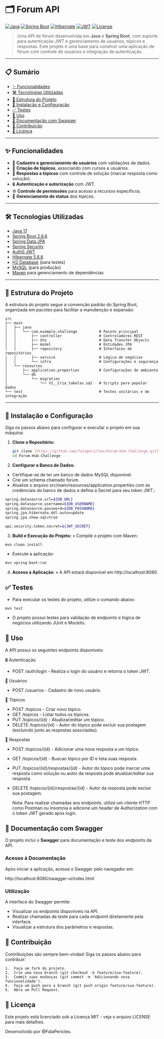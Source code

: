# 🗂️ Forum API

[![Java](https://img.shields.io/badge/Java-17.0.2-brightgreen.svg)](https://www.oracle.com/java/technologies/javase/17-releases.html)
[![Spring Boot](https://img.shields.io/badge/Spring%20Boot-2.6.6-brightgreen.svg)](https://spring.io/projects/spring-boot)
[![Hibernate](https://img.shields.io/badge/Hibernate-5.6.8-blue.svg)](https://hibernate.org/)
[![JWT](https://img.shields.io/badge/Auth0-JWT-blue.svg)](https://auth0.com/)
[![License](https://img.shields.io/badge/License-MIT-yellow.svg)](https://opensource.org/licenses/MIT)

> Uma API de fórum desenvolvida em **Java** e **Spring Boot**, com suporte para autenticação JWT e gerenciamento de usuários, tópicos e respostas. Este projeto é uma base para construir uma aplicação de fórum com controle de usuários e integração de autenticação.

---

## 📋 Sumário

- [✨ Funcionalidades](#-funcionalidades)
- [🛠 Tecnologias Utilizadas](#-tecnologias-utilizadas)
- [📂 Estrutura do Projeto](#-estrutura-do-projeto)
- [🔧 Instalação e Configuração](#-instalação-e-configuração)
- [✅ Testes](#-testes)
- [🚀 Uso](#-uso)
- [📑 Documentação com Swagger](#-documentação-com-swagger)
- [🤝 Contribuição](#-contribuição)
- [📄 Licença](#-licença)

---

## ✨ Funcionalidades

- 📌 **Cadastro e gerenciamento de usuários** com validações de dados.
- 📌 **Criação de tópicos**, associando com cursos e usuários.
- 📌 **Respostas a tópicos** com controle de solução (marcar resposta como solução).
- 🔒 **Autenticação e autorização** com JWT.
- ⚙️ **Controle de permissões** para acesso a recursos específicos.
- 📅 **Gerenciamento de status** dos tópicos.

---

## 🛠 Tecnologias Utilizadas

- [Java 17](https://www.oracle.com/java/technologies/javase/17-releases.html)
- [Spring Boot 2.6.6](https://spring.io/projects/spring-boot)
- [Spring Data JPA](https://spring.io/projects/spring-data-jpa)
- [Spring Security](https://spring.io/projects/spring-security)
- [Auth0 JWT](https://auth0.com/)
- [Hibernate 5.6.8](https://hibernate.org/)
- [H2 Database](https://www.h2database.com/html/main.html) (para testes)
- [MySQL](https://www.mysql.com/) (para produção)
- [Maven](https://maven.apache.org/) para gerenciamento de dependências

---

## 📂 Estrutura do Projeto

A estrutura do projeto segue a convenção padrão do Spring Boot, organizada em pacotes para facilitar a manutenção e expansão:
```
src
├── main
│   ├── java
│   │   └── com.example.challenge          # Pacote principal
│   │       ├── controller                 # Controladores REST
│   │       ├── dto                        # Data Transfer Objects
│   │       ├── model                      # Entidades JPA
│   │       ├── repository                 # Interfaces de repositórios
│   │       ├── service                    # Lógica de negócios
│   │       └── infra                      # Configurações e segurança
│   └── resources
│       ├── application.properties         # Configurações de ambiente
│       └── db
│           └── migration
│               └── V1__Cria_tabelas.sql   # Scripts para popular dados
└── test                                   # Testes unitários e de integração
```
---
## 🔧 Instalação e Configuração

Siga os passos abaixo para configurar e executar o projeto em sua máquina:

1. **Clone o Repositório:**
   ```bash
   git clone [https://github.com/falapericles/Forum-Hub-Challenge.git]
   cd Forum-Hub-Challenge
   ```
   
2. **Configurar o Banco de Dados:**
-  Certifique-se de ter um banco de dados MySQL disponível.
-  Crie um schema chamado forum.
-  Atualize o arquivo src/main/resources/application.properties com as credenciais do banco de dados e defina a Secret para seu token JWT.:
```bash
spring.datasource.url=${DB_URL}
spring.datasource.username=${DB_USERNAME}
spring.datasource.password=${DB_PASSWORD}
spring.jpa.hibernate.ddl-auto=update
spring.jpa.show-sql=true

api.security.token.secret=${JWT_SECRET}
```

3. **Build e Execução do Projeto:**
	•	Compile o projeto com Maven:
```
mvn clean install
```
-  Execute a aplicação:
 
```bash
mvn spring-boot:run
```

4. **Acesso à Aplicação**:
	•	A API estará disponível em http://localhost:8080.

## ✅ Testes
- Para executar os testes do projeto, utilize o comando abaixo:

```
mvn test
```
-  O projeto possui testes para validação de endpoints e lógica de negócios utilizando JUnit e Mockito.

## 🚀 Uso

A API possui os seguintes endpoints disponíveis:

🔒 Autenticação

- POST /auth/login - Realiza o login do usuário e retorna o token JWT.

👤 Usuários

-  POST /usuarios - Cadastro de novo usuário.

📝 Tópicos

-  POST /topicos - Criar novo tópico.
-  GET /topicos - Listar todos os tópicos.
-  PUT /topicos/{id} - Atualizar/editar um tópico.
-  DELETE /topicos/{id} - Autor do tópico pode excluir sua postagem (excluindo junto as respostas associadas).

💬 Respostas

- POST /topicos/{id} - Adicionar uma nova resposta a um tópico.
- GET /topicos/{id} - Buscao tópico por ID e lista suas resposta.
- PUT /topicos/{id}/respostas/{id} - Autor do tópico pode marcar uma resposta como solução ou autor da resposta pode atualizar/editar sua resposta.
- DELETE /topicos/{id}/respostas/{id} - Autor da resposta pode excluir sua postagem.

	Nota: Para realizar chamadas aos endpoints, utilize um cliente HTTP como Postman ou Insomnia e adicione um header de Authorization com o token JWT gerado após login.

## 📑 Documentação com Swagger

O projeto inclui o **Swagger** para documentação e teste dos endpoints da API.

### Acesso à Documentação

Após iniciar a aplicação, acesse o Swagger pelo navegador em:

http://localhost:8080/swagger-ui/index.html


### Utilização

A interface do Swagger permite:

- Visualizar os endpoints disponíveis na API.
- Realizar chamadas de teste para cada endpoint diretamente pela interface.
- Visualizar a estrutura dos parâmetros e respostas.

## 🤝 Contribuição

Contribuições são sempre bem-vindas! Siga os passos abaixo para contribuir:

	1.	Faça um fork do projeto.
	2.	Crie uma nova branch (git checkout -b feature/sua-feature).
	3.	Commit suas mudanças (git commit -m 'Adicionando nova funcionalidade').
	4.	Faça um push para a branch (git push origin feature/sua-feature).
	5.	Abra um Pull Request.

## 📄 Licença

Este projeto está licenciado sob a Licença MIT - veja o arquivo LICENSE para mais detalhes.

Desenvolvido por
  @FalaPericles.
